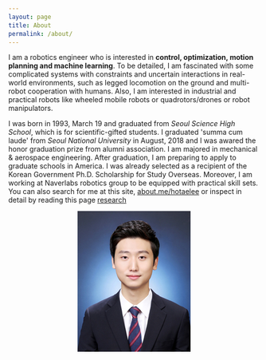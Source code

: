 ```yaml
---
layout: page
title: About
permalink: /about/
---
```

I am a robotics engineer who is interested in **control, optimization, motion planning and machine learning**. To be detailed, I am fascinated with some complicated systems with constraints and uncertain interactions in real-world environments, such as legged locomotion on the ground and multi-robot cooperation with humans. Also, I am interested in industrial and practical robots like wheeled mobile robots or quadrotors/drones or robot manipulators.

I was born in 1993, March 19 and graduated from _Seoul Science High School_, which is for scientific-gifted students.
I graduated 'summa cum laude' from _Seoul National University_ in August, 2018 and I was awared the honor graduation prize from alumni association. I am majored in mechanical & aerospace engineering. After graduation, I am preparing to apply to graduate schools in America. I was already selected as a recipient of the Korean Government Ph.D. Scholarship for Study Overseas. Moreover, I am working at Naverlabs robotics group to be equipped with practical skill sets. You can also search for me at this site, [about.me/hotaelee](http://about.me/hotaelee) or inspect in detail by reading this page [research](/publication)

<p align="center">
  <img src="/assets/hotae_profile.jpg">
</p>
